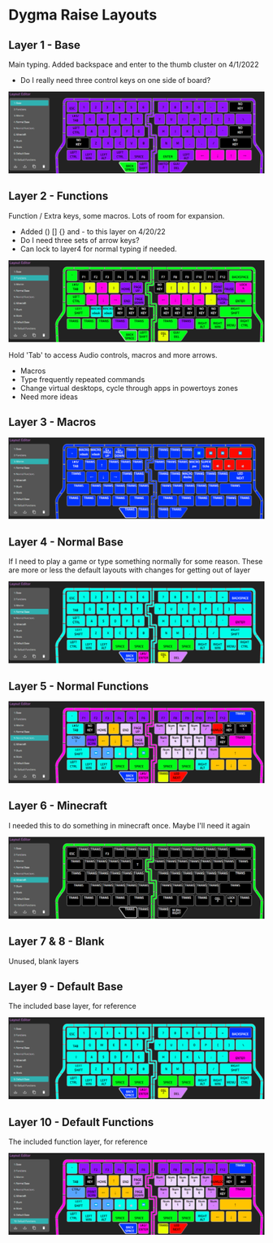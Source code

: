# Dygma Raise Layouts

## Layer 1 - Base

Main typing. Added backspace and enter to the thumb cluster on 4/1/2022

* Do I really need three control keys on one side of board?

![Layer 1 ](layer1.png)

## Layer 2 - Functions

Function / Extra keys, some macros. Lots of room for expansion.

* Added () [] {} and - to this layer on 4/20/22
* Do I need three sets of arrow keys?
* Can lock to layer4 for normal typing if needed.

![Layer 2 ](./assets/layer2.png)

Hold 'Tab' to access Audio controls, macros and more arrows.

* Macros
* Type frequently repeated commands
* Change virtual desktops, cycle through apps in powertoys zones
* Need more ideas
  
## Layer 3 - Macros

![Layer 3 ](./assets/layer3.png)

## Layer 4 - Normal Base

If I need to play a game or type something normally for some reason. These are more or less the default layouts with changes for getting out of layer

![Layer 4 ](./assets/layer4.png)

## Layer 5 - Normal Functions

![Layer 5 ](./assets/layer5.png)

## Layer 6 - Minecraft

I needed this to do something in minecraft once. Maybe I'll need it again

![Layer 6 ](./assets/layer6.png)

## Layer 7 & 8 - Blank

Unused, blank layers

## Layer 9 - Default Base

The included base layer, for reference

![Layer 9](./assets/layer9.png)

## Layer 10 - Default Functions

The included function layer, for reference

![Layer 10](./assets/layer10.png)
